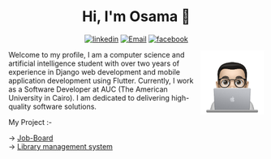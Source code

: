 <h1 align="center">Hi, I'm Osama 👋</h1>
<p align="center">
    <a href="https://www.linkedin.com/in/0sama-m0" target="_blank"><img src="https://img.shields.io/badge/linkedin-%230177B5?style=flat&logo=linkedin&logoColor=white" alt="linkedin"/></a>
    <a href="mailto:osamamhmed3332@gmail.com" target="_blank"><img src="https://img.shields.io/badge/-Gmail-c14438?style=flat-square&logo=Gmail&logoColor=white" alt="Email"></a>
    <a href="https://www.facebook.com/profile.php?id=100007424703250" target="_blank"><img src="https://img.shields.io/badge/facebook-%230177B5?style=flat&logo=facebook&logoColor=white" alt="facebook"></a>
  </p>
  
  <img src="https://github.com/OsamaMohammed3332/OsamaMohammed3332/blob/main/profile.png" align="right" width="25%"/>

<p>Welcome to my profile, I am a computer science and artificial intelligence student with over 
two years of experience in Django web development and mobile 
application development using Flutter. Currently, I work as a 
Software Developer at AUC (The American University in Cairo). I am 
dedicated to delivering high-quality software solutions.</p>
<p>My Project :-</p>
  -> <a href="https://osama3332.pythonanywhere.com" target="_blank">Job-Board</a>
  <br>
  -> <a href="https://osama2223.pythonanywhere.com" target="_blank">Library management system</a>
  

